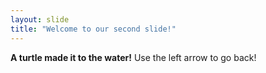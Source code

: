 ```yaml
---
layout: slide
title: "Welcome to our second slide!"
---
```

**A turtle made it to the water!**
Use the left arrow to go back!

